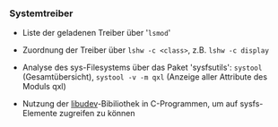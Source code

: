 ### Systemtreiber

* Liste der geladenen Treiber über '`lsmod`'

* Zuordnung der Treiber über `lshw -c <class>`, z.B. `lshw -c display`

* Analyse des sys-Filesystems über das Paket 'sysfsutils': `systool` \(Gesamtübersicht\), `systool -v -m qxl` \(Anzeige aller Attribute des Moduls qxl\)

* Nutzung der [libudev](http://www.signal11.us/oss/udev/)-Bibiliothek in C-Programmen, um auf sysfs-Elemente zugreifen zu können




